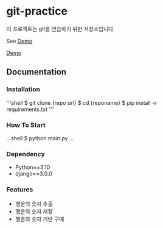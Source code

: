 # git-practice
이 프로젝트는 git을 연습하기 위한 저장소입니다.

See [Demo](https://www.google.com)

<a href="https://www.google.com/">Demo</a> 

## Documentation

### Installation

'''shell
$ git clone {repo url}
$ cd {reponame}
$ pip install -r requirements.txt
'''


### How To Start

...shell
$ python main.py
...

### Dependency

- Python==3.10
- django==3.0.0

### Features

- 행운의 숫자 추출
- 행운의 숫자 저장
- 행운의 숫자 기반 구매



